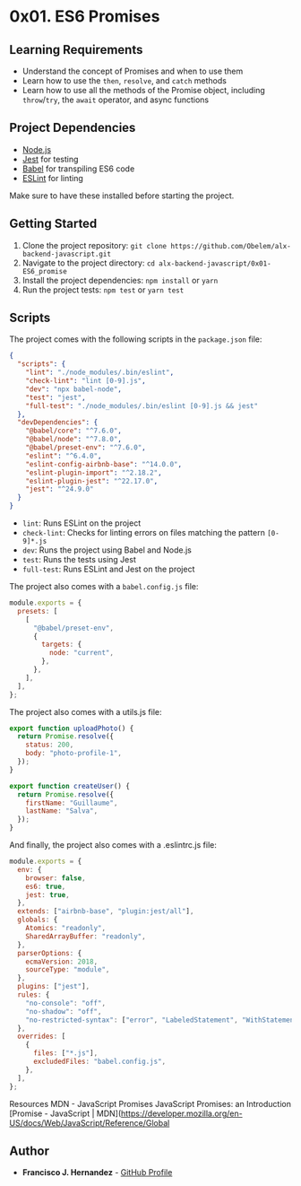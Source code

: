 # 0x01. ES6 Promises

## Learning Requirements

- Understand the concept of Promises and when to use them
- Learn how to use the `then`, `resolve`, and `catch` methods
- Learn how to use all the methods of the Promise object, including `throw`/`try`, the `await` operator, and async functions

## Project Dependencies

- [Node.js](https://nodejs.org/)
- [Jest](https://jestjs.io/) for testing
- [Babel](https://babeljs.io/) for transpiling ES6 code
- [ESLint](https://eslint.org/) for linting

Make sure to have these installed before starting the project.

## Getting Started

1. Clone the project repository: `git clone https://github.com/Obelem/alx-backend-javascript.git`
2. Navigate to the project directory: `cd alx-backend-javascript/0x01-ES6_promise`
3. Install the project dependencies: `npm install` or `yarn`
4. Run the project tests: `npm test` or `yarn test`

## Scripts

The project comes with the following scripts in the `package.json` file:

```json
{
  "scripts": {
    "lint": "./node_modules/.bin/eslint",
    "check-lint": "lint [0-9].js",
    "dev": "npx babel-node",
    "test": "jest",
    "full-test": "./node_modules/.bin/eslint [0-9].js && jest"
  },
  "devDependencies": {
    "@babel/core": "^7.6.0",
    "@babel/node": "^7.8.0",
    "@babel/preset-env": "^7.6.0",
    "eslint": "^6.4.0",
    "eslint-config-airbnb-base": "^14.0.0",
    "eslint-plugin-import": "^2.18.2",
    "eslint-plugin-jest": "^22.17.0",
    "jest": "^24.9.0"
  }
}
```

- `lint`: Runs ESLint on the project
- `check-lint`: Checks for linting errors on files matching the pattern `[0-9]*.js`
- `dev`: Runs the project using Babel and Node.js
- `test`: Runs the tests using Jest
- `full-test`: Runs ESLint and Jest on the project

The project also comes with a `babel.config.js` file:

```javascript
module.exports = {
  presets: [
    [
      "@babel/preset-env",
      {
        targets: {
          node: "current",
        },
      },
    ],
  ],
};
```

The project also comes with a utils.js file:

```javascript
export function uploadPhoto() {
  return Promise.resolve({
    status: 200,
    body: "photo-profile-1",
  });
}

export function createUser() {
  return Promise.resolve({
    firstName: "Guillaume",
    lastName: "Salva",
  });
}
```

And finally, the project also comes with a .eslintrc.js file:

```javascript
module.exports = {
  env: {
    browser: false,
    es6: true,
    jest: true,
  },
  extends: ["airbnb-base", "plugin:jest/all"],
  globals: {
    Atomics: "readonly",
    SharedArrayBuffer: "readonly",
  },
  parserOptions: {
    ecmaVersion: 2018,
    sourceType: "module",
  },
  plugins: ["jest"],
  rules: {
    "no-console": "off",
    "no-shadow": "off",
    "no-restricted-syntax": ["error", "LabeledStatement", "WithStatement"],
  },
  overrides: [
    {
      files: ["*.js"],
      excludedFiles: "babel.config.js",
    },
  ],
};
```

Resources
MDN - JavaScript Promises
JavaScript Promises: an Introduction
[Promise - JavaScript | MDN](https://developer.mozilla.org/en-US/docs/Web/JavaScript/Reference/Global

## Author

* **Francisco J. Hernandez** - [GitHub Profile](https://github.com/parzival-p1)
